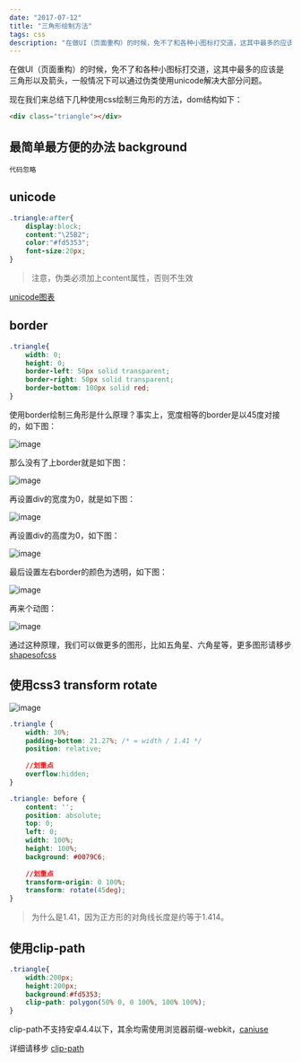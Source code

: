 ```yaml
---
date: "2017-07-12"
title: "三角形绘制方法"
tags: css
description: "在做UI（页面重构）的时候，免不了和各种小图标打交道，这其中最多的应该是三角形以及箭头"
---
```


在做UI（页面重构）的时候，免不了和各种小图标打交道，这其中最多的应该是三角形以及箭头，一般情况下可以通过伪类使用unicode解决大部分问题。

现在我们来总结下几种使用css绘制三角形的方法，dom结构如下：

``` html
<div class="triangle"></div>
```
## 最简单最方便的办法 background
```
代码忽略
```

## unicode
``` css
.triangle:after{
    display:block;
    content:"\25B2";
    color:"#fd5353";
    font-size:20px;
}
```
> 注意，伪类必须加上content属性，否则不生效

[unicode图表](http://www.w3cplus.com/solution/css3content/images/html.png)


## border

``` css
.triangle{
    width: 0;
    height: 0;
    border-left: 50px solid transparent;
    border-right: 50px solid transparent;
    border-bottom: 100px solid red;
}
```

使用border绘制三角形是什么原理？事实上，宽度相等的border是以45度对接的，如下图：

![image](https://i.stack.imgur.com/hZefy.png)

那么没有了上border就是如下图：

![image](https://i.stack.imgur.com/uV9Q5.png)

再设置div的宽度为0，就是如下图：

![image](https://i.stack.imgur.com/K1A7G.png)

再设置div的高度为0，如下图：

![image](https://i.stack.imgur.com/NsmsW.png)

最后设置左右border的颜色为透明，如下图：

![image](https://i.stack.imgur.com/B42zY.png)

再来个动图：

![image](https://i.stack.imgur.com/vYvqa.gif)

通过这种原理，我们可以做更多的图形，比如五角星、六角星等，更多图形请移步[shapesofcss](https://css-tricks.com/examples/ShapesOfCSS/)

## 使用css3 transform rotate

![image](https://i.stack.imgur.com/mEaS1.jpg)

``` css
.triangle {
    width: 30%;
    padding-bottom: 21.27%; /* = width / 1.41 */
    position: relative;
    
    //划重点
    overflow:hidden;
}

.triangle: before {
    content: '';
    position: absolute;
    top: 0;
    left: 0;
    width: 100%;
    height: 100%;
    background: #0079C6;
    
    //划重点
    transform-origin: 0 100%;        
    transform: rotate(45deg);
}
```
> 为什么是1.41，因为正方形的对角线长度是约等于1.414。

## 使用clip-path

``` css
.triangle{
    width:200px;
    height:200px;
    background:#fd5353;
    clip-path: polygon(50% 0, 0 100%, 100% 100%);
}
```

clip-path不支持安卓4.4以下，其余均需使用浏览器前缀-webkit，[caniuse](http://caniuse.com/#feat=css-clip-path)

详细请移步 [clip-path](https://developer.mozilla.org/zh-CN/docs/Web/CSS/clip-path)

